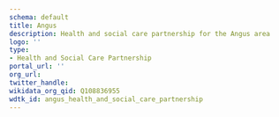```yaml
---
schema: default
title: Angus
description: Health and social care partnership for the Angus area
logo: ''
type:
- Health and Social Care Partnership
portal_url: ''
org_url: 
twitter_handle: 
wikidata_org_qid: Q108836955
wdtk_id: angus_health_and_social_care_partnership
---
```

